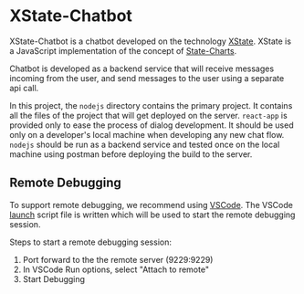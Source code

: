 # XState-Chatbot

XState-Chatbot is a chatbot developed on the technology [XState](https://xstate.js.org/docs/). XState is a JavaScript implementation of the concept of [State-Charts](https://statecharts.github.io).
 
Chatbot is developed as a backend service that will receive messages incoming from the user, and send messages to the user using a separate api call.
 
In this project, the `nodejs` directory contains the primary project. It contains all the files of the project that will get deployed on the server. `react-app` is provided only to ease the process of dialog development. It should be used only on a developer's local machine when developing any new chat flow. `nodejs` should be run as a backend service and tested once on the local machine using postman before deploying the build to the server.

## Remote Debugging

To support remote debugging, we recommend using [VSCode](https://code.visualstudio.com). The VSCode [launch](./.vscode/launch.json) script file is written which will be used to start the remote debugging session. 

Steps to start a remote debugging session:

1. Port forward to the the remote server (9229:9229)
2. In VSCode Run options, select "Attach to remote" 
3. Start Debugging

